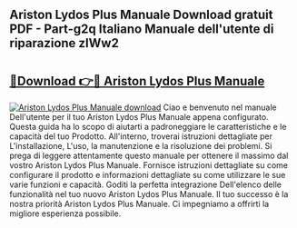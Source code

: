 ## Ariston Lydos Plus Manuale Download gratuit PDF - Part-g2q Italiano Manuale dell'utente di riparazione zIWw2

# <h2><a href="http://dfgvpr3.blite.top/?on=Ariston+Lydos+Plus+Manuale">🔗Download 👉🔴 Ariston Lydos Plus Manuale</a></h2>

[![Ariston Lydos Plus Manuale download](https://i.imgur.com/lujVjoI.png)](http://dfgvpr3.blite.top/?on=Ariston+Lydos+Plus+Manuale)
Ciao e benvenuto nel manuale Dell'utente per il tuo Ariston Lydos Plus Manuale appena configurato. Questa guida ha lo scopo di aiutarti a padroneggiare le caratteristiche e le capacità del tuo Prodotto. All'interno, troverai istruzioni dettagliate per L'installazione, L'uso, la manutenzione e la risoluzione dei problemi. Si prega di leggere attentamente questo manuale per ottenere il massimo dal vostro Ariston Lydos Plus Manuale. Fornisce istruzioni dettagliate su come configurare il prodotto e informazioni dettagliate su come utilizzare le sue varie funzioni e capacità. Goditi la perfetta integrazione Dell'elenco delle funzionalità nel tuo nuovo Ariston Lydos Plus Manuale. Il tuo successo è la nostra priorità Ariston Lydos Plus Manuale. Ci impegniamo a offrirti la migliore esperienza possibile.
